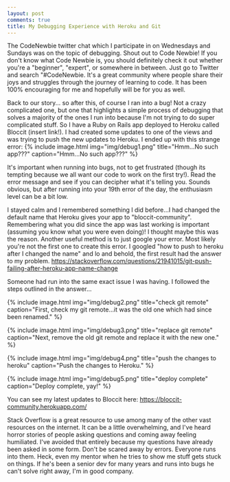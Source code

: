 ```yaml
---
layout: post
comments: true
title: My Debugging Experience with Heroku and Git
---
```


The CodeNewbie twitter chat which I participate in on Wednesdays and Sundays was on the topic of debugging. Shout out to Code Newbie! If you don't know what Code Newbie is, you should definitely check it out whether you're a "beginner", "expert", or somewhere in between. Just go to Twitter and search "#CodeNewbie. It's a great community where people share their joys and struggles through the journey of learning to code. It has been 100% encouraging for me and hopefully will be for you as well.

Back to our story... so after this, of course I ran into a bug! Not a crazy complicated one, but one that highlights a simple process of debugging that solves a majority of the ones I run into because I'm not trying to do super complicated stuff. So I have a Ruby on Rails app deployed to Heroku called Bloccit (insert link!). I had created some updates to one of the views and was trying to push the new updates to Heroku. I ended up with this strange error:
{% include image.html
            img="img/debug1.png"
            title="Hmm...No such app???"
            caption="Hmm...No such app???" %}

It's important when running into bugs, not to get frustrated (though its tempting because we all want our code to work on the first try!). Read the error message and see if you can decipher what it's telling you. Sounds obvious, but after running into your 19th error of the day, the enthusiasm level can be a bit low.

I stayed calm and I remembered something I did before...I had changed the default name that Heroku gives your app to "bloccit-community". Remembering what you did since the app was last working is important (assuming you know what you were even doing)! I thought maybe this was the reason. Another useful method is to just google your error. Most likely you're not the first one to create this error. I googled "how to push to heroku after I changed the name" and lo and behold, the first result had the answer to my problem. <https://stackoverflow.com/questions/21941015/git-push-failing-after-heroku-app-name-change>

Someone had run into the same exact issue I was having. I followed the steps outlined in the answer...

{% include image.html
            img="img/debug2.png"
            title="check git remote"
            caption="First, check my git remote...it was the old one which had since been renamed." %}

{% include image.html
            img="img/debug3.png"
            title="replace git remote"
            caption="Next, remove the old git remote and replace it with the new one." %}

{% include image.html
            img="img/debug4.png"
            title="push the changes to heroku"
            caption="Push the changes to Heroku." %}

{% include image.html
            img="img/debug5.png"
            title="deploy complete"
            caption="Deploy complete, yay!" %}

You can see my latest updates to Bloccit here: <https://bloccit-community.herokuapp.com/>

Stack Overflow is a great resource to use among many of the other vast resources on the internet. It can be a little overwhelming, and I've heard horror stories of people asking questions and coming away feeling humiliated. I've avoided that entirely because my questions have already been asked in some form. Don't be scared away by errors. Everyone runs into them. Heck, even my mentor when he tries to show me stuff gets stuck on things. If he's been a senior dev for many years and runs into bugs he can't solve right away, I'm in good company.
